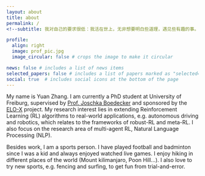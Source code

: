 ```yaml
---
layout: about
title: about
permalink: /
<!--subtitle: 我对自己的要求很低：我活在世上，无非想要明白些道理，遇见些有趣的事。倘能如我愿，我的一生就算成功。 - 王小波-->

profile:
  align: right
  image: prof_pic.jpg
  image_circular: false # crops the image to make it circular

news: false # includes a list of news items
selected_papers: false # includes a list of papers marked as "selected={true}"
social: true  # includes social icons at the bottom of the page
---
```


My name is Yuan Zhang. I am currently a PhD student at University of Freiburg, supervised by [Prof. Joschka Boedecker](https://nr.informatik.uni-freiburg.de/people/joschka-boedecker) and sponsored by the [ELO-X](https://elo-x.eu/) project. My research interest lies in extending Reinforcement Learning (RL) algorithms to real-world applications, e.g. autonomous driving and robotics, which relates to the frameworks of robust-RL and meta-RL. I also focus on the research area of multi-agent RL, Natural Language Processing (NLP). 

Besides work, I am a sports person. I have played football and badminton since I was a kid and always enjoyed watched live games. I enjoy hiking in different places of the world (Mount kilimanjaro, Poon Hill...). I also love to try new sports, e.g. fencing and surfing, to get fun from trial-and-error. 

<!--Write your biography here. Tell the world about yourself. Link to your favorite [subreddit](http://reddit.com). You can put a picture in, too. The code is already in, just name your picture `prof_pic.jpg` and put it in the `img/` folder.-->

<!--Put your address / P.O. box / other info right below your picture. You can also disable any these elements by editing `profile` property of the YAML header of your `_pages/about.md`. Edit `_bibliography/papers.bib` and Jekyll will render your [publications page](/al-folio/publications/) automatically.-->

<!--Link to your social media connections, too. This theme is set up to use [Font Awesome icons](http://fortawesome.github.io/Font-Awesome/) and [Academicons](https://jpswalsh.github.io/academicons/), like the ones below. Add your Facebook, Twitter, LinkedIn, Google Scholar, or just disable all of them.-->

